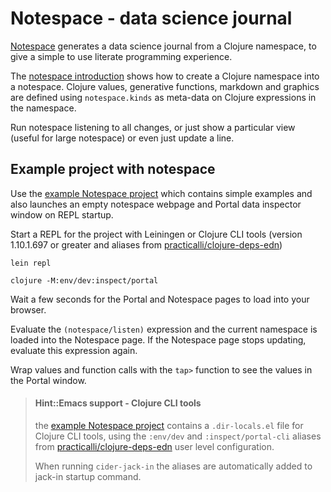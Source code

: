 # Notespace - data science journal
[Notespace](https://github.com/scicloj/notespace) generates a data science journal from a Clojure namespace, to give a simple to use literate programming experience.

The [notespace introduction](https://scicloj.github.io/notespace/doc/notespace/v3-experiment1-test/index.html) shows how to create a Clojure namespace into a notespace.  Clojure values, generative functions, markdown and graphics are defined using `notespace.kinds` as meta-data on Clojure expressions in the namespace.

Run notespace listening to all changes, or just show a particular view (useful for large notespace) or even just update a line.


## Example project with notespace
Use the [example Notespace project](https://github.com/practicalli/scicloj-notespace-simple-demo) which contains simple examples and also launches an empty notespace webpage and Portal data inspector window on REPL startup.

Start a REPL for the project with Leiningen or Clojure CLI tools (version 1.10.1.697 or greater and aliases from [practicalli/clojure-deps-edn](https://github.com/practicalli/clojure-deps-edn))

```
lein repl

clojure -M:env/dev:inspect/portal
```

Wait a few seconds for the Portal and Notespace pages to load into your browser.

Evaluate the `(notespace/listen)` expression and the current namespace is loaded into the Notespace page.  If the Notespace page stops updating, evaluate this expression again.

Wrap values and function calls with the `tap>` function to see the values in the Portal window.


> #### Hint::Emacs support - Clojure CLI tools
> the [example Notespace project](https://github.com/practicalli/scicloj-notespace-simple-demo) contains a `.dir-locals.el` file for Clojure CLI tools, using the `:env/dev` and `:inspect/portal-cli` aliases from [practicalli/clojure-deps-edn](https://github.com/practicalli/clojure-deps-edn) user level configuration.
>
> When running `cider-jack-in` the aliases are automatically added to jack-in startup command.
